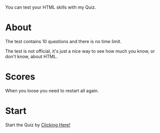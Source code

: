 You can test your HTML skills with my Quiz.
<h1>About</h1>
The test contains 10 questions and there is no time limit. 
<p></p>
The test is not official, it's just a nice way to see how much you know, or don't know, about HTML.
<h1>Scores</h1>
When you loose you need to restart all again.
<h1>Start</h1>
Start the Quiz by <a href="https://html.bledsquiz.repl.co/">Clicking Here!</a>
